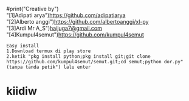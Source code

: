  #print("Creative by")
    <br>"[1]Adipati arya")https://github.com/adipatiarya
    <br>"[2]Alberto anggi")https://github.com/albertoanggi/xl-py
    <br>"[3]Ardi Mr A_S")haijuga7@gmail.com
    <br>"[4]Kumpul4semut")https://github.com/kumpul4semut
    
    Easy install
    1.Download termux di play store
    2.ketik "pkg install python;pkg install git;git clone https://github.com/kumpul4semut/semut.git;cd semut;python dor.py"(tanpa tanda petik") lalu enter
# kiidiw
